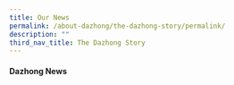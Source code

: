 ```yaml
---
title: Our News
permalink: /about-dazhong/the-dazhong-story/permalink/
description: ""
third_nav_title: The Dazhong Story
---
```

#### Dazhong News

